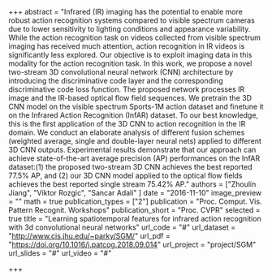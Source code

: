 +++
abstract = "Infrared (IR) imaging has the potential to enable more robust action recognition systems compared to visible spectrum cameras due to lower sensitivity to lighting conditions and appearance variability. While the action recognition task on videos collected from visible spectrum imaging has received much attention, action recognition in IR videos is significantly less explored. Our objective is to exploit imaging data in this modality for the action recognition task. In this work, we propose a novel two-stream 3D convolutional neural network (CNN) architecture by introducing the discriminative code layer and the corresponding discriminative code loss function. The proposed network processes IR image and the IR-based optical flow field sequences. We pretrain the 3D CNN model on the visible spectrum Sports-1M action dataset and finetune it on the Infrared Action Recognition (InfAR) dataset. To our best knowledge, this is the first application of the 3D CNN to action recognition in the IR domain. We conduct an elaborate analysis of different fusion schemes (weighted average, single and double-layer neural nets) applied to different 3D CNN outputs. Experimental results demonstrate that our approach can achieve state-of-the-art average precision (AP) performances on the InfAR dataset:(1) the proposed two-stream 3D CNN achieves the best reported 77.5% AP, and (2) our 3D CNN model applied to the optical flow fields achieves the best reported single stream 75.42% AP."
authors = ["Zhoulin Jiang", "Viktor Rozgic", "Sancar Adali" ]
date = "2016-11-10"
image_preview = ""
math = true
publication_types = ["2"]
publication = "Proc. Comput. Vis. Pattern Recognit. Workshops"
publication_short = "Proc. CVPR"
selected = true
title = "Learning spatiotemporal features for infrared action recognition with 3d convolutional neural networks"
url_code = "#"
url_dataset = "http://www.cis.jhu.edu/~parky/SGM/"
url_pdf = "https://doi.org/10.1016/j.patcog.2018.09.014"
url_project = "project/SGM"
url_slides = "#"
url_video = "#"

+++

